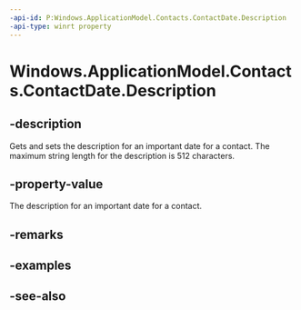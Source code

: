 ```yaml
---
-api-id: P:Windows.ApplicationModel.Contacts.ContactDate.Description
-api-type: winrt property
---
```


<!-- Property syntax
public string Description { get;  set; }
-->

# Windows.ApplicationModel.Contacts.ContactDate.Description

## -description
Gets and sets the description for an important date for a contact. The maximum string length for the description is 512 characters.

## -property-value
The description for an important date for a contact.

## -remarks

## -examples

## -see-also
